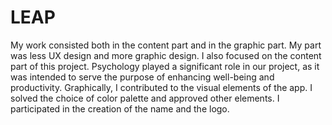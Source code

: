 # LEAP
My work consisted both in the content part and in the graphic part. My part was less UX design and more graphic design. I also focused on the content part of this project. Psychology played a significant role in our project, as it was intended to serve the purpose of enhancing well-being and productivity.
Graphically, I contributed to the visual elements of the app. I solved the choice of color palette and approved other elements. I participated in the creation of the name and the logo. 
